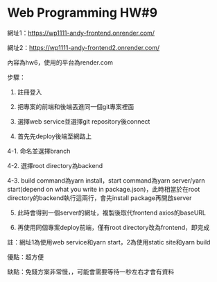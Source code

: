 # Web Programming HW#9

網址1：https://wp1111-andy-frontend.onrender.com/

網址2：https://wp1111-andy-frontend2.onrender.com/

內容為hw6，使用的平台為render.com

步驟：

1. 註冊登入

2. 把專案的前端和後端丟進同一個git專案裡面

3. 選擇web service並選擇git repository後connect

4. 首先先deploy後端至網路上

4-1. 命名並選擇branch

4-2. 選擇root directory為backend

4-3. build command為yarn install，start command為yarn server/yarn start(depend on what you write in package.json)，此時相當於在root directory的backend執行這兩行，會先install package再開啟server

5. 此時會得到一個server的網址，複製後取代frontend axios的baseURL

6. 再使用同個專案deploy前端，僅有root directory改為frontend，即完成

註：網址1為使用web service和yarn start，2為使用static site和yarn build

優點：超方便

缺點：免錢方案非常慢，，可能會需要等待一秒左右才會有資料